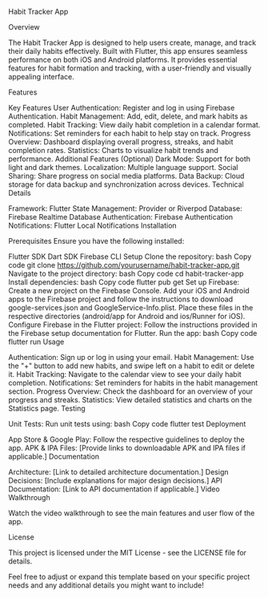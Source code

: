 Habit Tracker App

Overview

The Habit Tracker App is designed to help users create, manage, and track their daily habits effectively. Built with Flutter, this app ensures seamless performance on both iOS and Android platforms. It provides essential features for habit formation and tracking, with a user-friendly and visually appealing interface.

Features

Key Features
User Authentication: Register and log in using Firebase Authentication.
Habit Management: Add, edit, delete, and mark habits as completed.
Habit Tracking: View daily habit completion in a calendar format.
Notifications: Set reminders for each habit to help stay on track.
Progress Overview: Dashboard displaying overall progress, streaks, and habit completion rates.
Statistics: Charts to visualize habit trends and performance.
Additional Features (Optional)
Dark Mode: Support for both light and dark themes.
Localization: Multiple language support.
Social Sharing: Share progress on social media platforms.
Data Backup: Cloud storage for data backup and synchronization across devices.
Technical Details

Framework: Flutter
State Management: Provider or Riverpod
Database: Firebase Realtime Database
Authentication: Firebase Authentication
Notifications: Flutter Local Notifications
Installation

Prerequisites
Ensure you have the following installed:

Flutter SDK
Dart SDK
Firebase CLI
Setup
Clone the repository:
bash
Copy code
git clone https://github.com/yourusername/habit-tracker-app.git
Navigate to the project directory:
bash
Copy code
cd habit-tracker-app
Install dependencies:
bash
Copy code
flutter pub get
Set up Firebase:
Create a new project on the Firebase Console.
Add your iOS and Android apps to the Firebase project and follow the instructions to download google-services.json and GoogleService-Info.plist.
Place these files in the respective directories (android/app for Android and ios/Runner for iOS).
Configure Firebase in the Flutter project:
Follow the instructions provided in the Firebase setup documentation for Flutter.
Run the app:
bash
Copy code
flutter run
Usage

Authentication: Sign up or log in using your email.
Habit Management: Use the "+" button to add new habits, and swipe left on a habit to edit or delete it.
Habit Tracking: Navigate to the calendar view to see your daily habit completion.
Notifications: Set reminders for habits in the habit management section.
Progress Overview: Check the dashboard for an overview of your progress and streaks.
Statistics: View detailed statistics and charts on the Statistics page.
Testing

Unit Tests: Run unit tests using:
bash
Copy code
flutter test
Deployment

App Store & Google Play: Follow the respective guidelines to deploy the app.
APK & IPA Files: [Provide links to downloadable APK and IPA files if applicable.]
Documentation

Architecture: [Link to detailed architecture documentation.]
Design Decisions: [Include explanations for major design decisions.]
API Documentation: [Link to API documentation if applicable.]
Video Walkthrough

Watch the video walkthrough to see the main features and user flow of the app.

License

This project is licensed under the MIT License - see the LICENSE file for details.

Feel free to adjust or expand this template based on your specific project needs and any additional details you might want to include!
